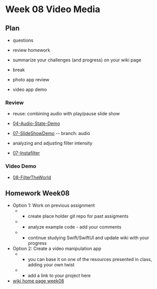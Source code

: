 # Week 08 Video Media

## Plan

- questions

- review homework

- summarize your challenges (and progress) on your wiki page

- break

- photo app review

- video app demo

<!-- - demo - app on device
  - [camera-app article](https://www.kodeco.com/26244793-building-a-camera-app-with-swiftui-and-combine)
    - [the code - FilterTheWorld.zip](https://koenig-media.raywenderlich.com/uploads/2021/10/FilterTheWorld.zip) -->

### Review

- reuse: combining audio with play/pause slide show
- [04-Audio-State-Demo](https://github.com/mobilelabclass-itp/04-Audio-State-Demo)
- [07-SlideShowDemo](https://github.com/mobilelabclass-itp/07-SlideShowDemo)
  -- branch: audio

- analyzing and adjusting filter intensity
- [07-Instafilter](https://github.com/mobilelabclass-itp/07-Instafilter)

### Video Demo

- [08-FilterTheWorld](https://github.com/mobilelabclass-itp/08-FilterTheWorld)

## Homework Week08

- Option 1: Work on previous assignment
  - - create place holder git repo for past assigments
  - - analyze example code - add your comments
  - - continue studying Swift/SwiftUI and update wiki with your progress
- Option 2: Create a video manipulation app
  - - you can base it on one of the resources presented in class, adding your own twist
  - - add a link to your project here
- [wiki home page week08](https://github.com/mobilelabclass-itp/content-2023/wiki#week-08-homework)

<!--
### Resources

- [Combine in Practice](https://developer.apple.com/videos/play/wwdc2019/721/)
  Combine: Apple's unified, declarative framework for processing values over time.

- [Replacing Foundation Timers with Timer Publishers](https://developer.apple.com/documentation/combine/replacing-foundation-timers-with-timer-publishers)
  Example of using Combine with Timers

- [Triggering events repeatedly using a timer](https://www.hackingwithswift.com/books/ios-swiftui/triggering-events-repeatedly-using-a-timer)

- [MVVM with Combine Tutorial for iOS](https://www.raywenderlich.com/4161005-mvvm-with-combine-tutorial-for-ios)
-->
